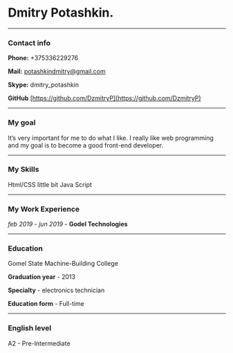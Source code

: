 # Dmitry Potashkin.
*** 
### Contact info
**Phone:** +375336229276

**Mail:** potashkindmitry@gmail.com

**Skype:** dmitry_potashkin

**GitHub** [https://github.com/DzmitryP](https://github.com/DzmitryP)

***
### My goal

It’s very important for me to do what I like. 
I really like web programming and my goal is to become a good front-end developer.

***  
### My Skills
Html/CSS little bit Java Script
*** 
### My Work Experience
*feb 2019 - jun 2019* - **Godel Technologies**
*** 
### Education 
Gomel State Machine-Building College

**Graduation year** - 2013

**Specialty** - electronics technician

**Education form** - Full-time
***
### English level
A2 - Pre-Intermediate
